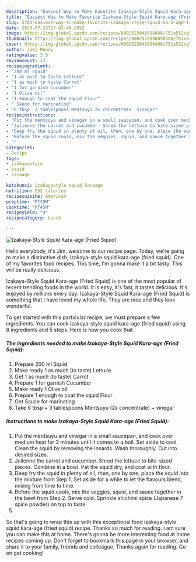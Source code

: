 ```yaml
---
description: "Easiest Way to Make Favorite Izakaya-Style Squid Kara-age (Fried Squid)"
title: "Easiest Way to Make Favorite Izakaya-Style Squid Kara-age (Fried Squid)"
slug: 2703-easiest-way-to-make-favorite-izakaya-style-squid-kara-age-fried-squid
date: 2020-07-23T17:42:49.585Z
image: https://img-global.cpcdn.com/recipes/6002523946090496/751x532cq70/izakaya-style-squid-kara-age-fried-squid-recipe-main-photo.jpg
thumbnail: https://img-global.cpcdn.com/recipes/6002523946090496/751x532cq70/izakaya-style-squid-kara-age-fried-squid-recipe-main-photo.jpg
cover: https://img-global.cpcdn.com/recipes/6002523946090496/751x532cq70/izakaya-style-squid-kara-age-fried-squid-recipe-main-photo.jpg
author: Joel Moody
ratingvalue: 3.5
reviewcount: 13
recipeingredient:
- "200 ml Squid"
- "1 as much to taste Lettuce"
- "1 as much to taste Carrot"
- "1 for garnish Cucumber"
- "1 Olive oil"
- "1 enough to coat the squid Flour"
- " Sauce for marinating"
- "6 tbsp  3 tablespoons Mentsuyu 2x concentrate  vinegar"
recipeinstructions:
- "Put the mentsuyu and vinegar in a small saucepan, and cook over medium heat for 3 minutes until it comes to a boil. Set aside to cool. Clean the squid by removing the innards. Wash thoroughly. Cut into desired sizes."
- "Julienne the carrot and cucumber. Shred the lettuce to bite-sized pieces. Combine in a bowl. Pat the squid dry, and coat with flour."
- "Deep fry the squid in plenty of oil, then, one by one, place the squid into the mixture from Step 1. Set aside for a while to let the flavours blend, mixing from time to time."
- "Before the squid cools, mix the veggies, squid, and sauce together in the bowl from Step 2. Serve cold. Sprinkle shichimi spice (Japanese 7 spice powder) on top to taste."
- ""
categories:
- Recipe
tags:
- izakayastyle
- squid
- karaage

katakunci: izakayastyle squid karaage 
nutrition: 252 calories
recipecuisine: American
preptime: "PT19M"
cooktime: "PT45M"
recipeyield: "4"
recipecategory: Lunch

---
```



![Izakaya-Style Squid Kara-age (Fried Squid)](https://img-global.cpcdn.com/recipes/6002523946090496/751x532cq70/izakaya-style-squid-kara-age-fried-squid-recipe-main-photo.jpg)

Hello everybody, it's Jim, welcome to our recipe page. Today, we're going to make a distinctive dish, izakaya-style squid kara-age (fried squid). One of my favorites food recipes. This time, I'm gonna make it a bit tasty. This will be really delicious.

Izakaya-Style Squid Kara-age (Fried Squid) is one of the most popular of recent trending foods in the world. It is easy, it's fast, it tastes delicious. It's enjoyed by millions every day. Izakaya-Style Squid Kara-age (Fried Squid) is something that I have loved my whole life. They are nice and they look wonderful.




To get started with this particular recipe, we must prepare a few ingredients. You can cook izakaya-style squid kara-age (fried squid) using 8 ingredients and 5 steps. Here is how you cook that.

<!--inarticleads1-->

##### The ingredients needed to make Izakaya-Style Squid Kara-age (Fried Squid):

1. Prepare 200 ml Squid
1. Make ready 1 as much (to taste) Lettuce
1. Get 1 as much (to taste) Carrot
1. Prepare 1 for garnish Cucumber
1. Make ready 1 Olive oil
1. Prepare 1 enough to coat the squid Flour
1. Get  Sauce for marinating
1. Take 6 tbsp + 3 tablespoons Mentsuyu (2x concentrate) + vinegar




<!--inarticleads2-->

##### Instructions to make Izakaya-Style Squid Kara-age (Fried Squid):

1. Put the mentsuyu and vinegar in a small saucepan, and cook over medium heat for 3 minutes until it comes to a boil. Set aside to cool. Clean the squid by removing the innards. Wash thoroughly. Cut into desired sizes.
1. Julienne the carrot and cucumber. Shred the lettuce to bite-sized pieces. Combine in a bowl. Pat the squid dry, and coat with flour.
1. Deep fry the squid in plenty of oil, then, one by one, place the squid into the mixture from Step 1. Set aside for a while to let the flavours blend, mixing from time to time.
1. Before the squid cools, mix the veggies, squid, and sauce together in the bowl from Step 2. Serve cold. Sprinkle shichimi spice (Japanese 7 spice powder) on top to taste.
1. 




So that's going to wrap this up with this exceptional food izakaya-style squid kara-age (fried squid) recipe. Thanks so much for reading. I am sure you can make this at home. There's gonna be more interesting food at home recipes coming up. Don't forget to bookmark this page in your browser, and share it to your family, friends and colleague. Thanks again for reading. Go on get cooking!
